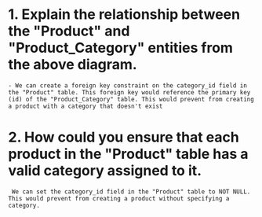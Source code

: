 # 1. Explain the relationship between the "Product" and "Product_Category" entities from the above diagram.
    - We can create a foreign key constraint on the category_id field in the "Product" table. This foreign key would reference the primary key (id) of the "Product_Category" table. This would prevent from creating a product with a category that doesn't exist

# 2. How could you ensure that each product in the "Product" table has a valid category assigned to it.
     We can set the category_id field in the "Product" table to NOT NULL. This would prevent from creating a product without specifying a category.
